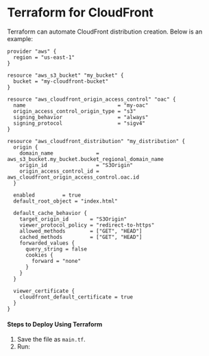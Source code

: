 # **Terraform for CloudFront**
Terraform can automate CloudFront distribution creation. Below is an example:

```hcl
provider "aws" {
  region = "us-east-1"
}

resource "aws_s3_bucket" "my_bucket" {
  bucket = "my-cloudfront-bucket"
}

resource "aws_cloudfront_origin_access_control" "oac" {
  name                              = "my-oac"
  origin_access_control_origin_type = "s3"
  signing_behavior                  = "always"
  signing_protocol                  = "sigv4"
}

resource "aws_cloudfront_distribution" "my_distribution" {
  origin {
    domain_name              = aws_s3_bucket.my_bucket.bucket_regional_domain_name
    origin_id                = "S3Origin"
    origin_access_control_id = aws_cloudfront_origin_access_control.oac.id
  }

  enabled         = true
  default_root_object = "index.html"

  default_cache_behavior {
    target_origin_id       = "S3Origin"
    viewer_protocol_policy = "redirect-to-https"
    allowed_methods        = ["GET", "HEAD"]
    cached_methods         = ["GET", "HEAD"]
    forwarded_values {
      query_string = false
      cookies {
        forward = "none"
      }
    }
  }

  viewer_certificate {
    cloudfront_default_certificate = true
  }
}
```

#### **Steps to Deploy Using Terraform**
1. Save the file as `main.tf`.
2. Run:
   ```sh
